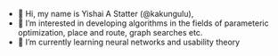 - 👋 Hi, my name is Yishai A Statter (@kakungulu),
- 👀 I’m interested in developing algorithms in the fields of parameteric optimization, place and route, graph searches etc.
- 🌱 I’m currently learning neural networks and usability theory

<!---
kakungulu/kakungulu is a ✨ special ✨ repository because its `README.md` (this file) appears on your GitHub profile.
You can click the Preview link to take a look at your changes.
--->
